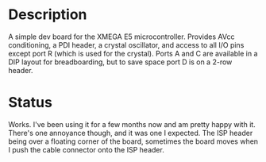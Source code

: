 Description
============

A simple dev board for the XMEGA E5 microcontroller.  Provides AVcc conditioning, a PDI header, a crystal oscillator, and access to all I/O pins except port R (which is used for the crystal). Ports A and C are available in a DIP layout for breadboarding, but to save space port D is on a 2-row header.

Status
=======

Works.  I've been using it for a few months now and am pretty happy with it.  There's one annoyance though, and it was one I expected.  The ISP header being over a floating corner of the board, sometimes the board moves when I push the cable connector onto the ISP header.
